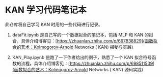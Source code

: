 # KAN 学习代码笔记本

此仓库将自己学习 KAN 时用的一些代码进行记录。

1. dataFit.ipynb 是自己写的一个数据拟合的笔记本，包括 MLP 和 KAN 的拟合，具体介绍博客见：[https://zhuanlan.zhihu.com/p/697838829](函数拟合的艺术：Kolmogorov-Arnold Networks ( KAN) 揭秘与实践)

2. KAN_Play.ipynb 是跑了一下作者给出的例子，熟悉了一个 KAN 拟合符号函数的流程，具体介绍博客见：[https://zhuanlan.zhihu.com/p/698511539](函数拟合的艺术：Kolmogorov-Arnold Networks ( KAN) 源码实践)




